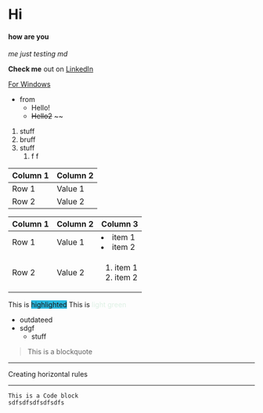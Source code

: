 # Hi
#### how are you

_me just testing md_

**Check me** out on [LinkedIn][LinkedIn]

[LinkedIn]: https://www.linkedin.com/in/david-lobo-681a04b9/

[For Windows](https://github.com/DavidLobo757/test/tree/master/windows)

* from
  * Hello!
  * ~~Hello2~~  ~~

1. stuff
2. bruff
3. stuff
    1. f   f


| Column 1 | Column 2 | 
| ----------- | ----------- | 
| Row 1 | Value 1 | 
| Row 2 | Value 2 |


| Column 1 | Column 2 | Column 3 |
| ----------- | ----------- | ------------|
| Row 1 | Value 1 | <li> item 1 </li>  <li> item 2 </li>
| Row 2 | Value 2 | <ol> <li> item 1 </li>  <li> item 2 </li> </ol>

This is <span style="background-color: #27b7de">highlighted</span>
This is <span style="color:#ddf0e4">light green</span>

- outdateed
- sdgf
  - stuff

>This is a blockquote


---

Creating horizontal rules

---


```
This is a Code block
sdfsdfsdfsdfsdfs
```

